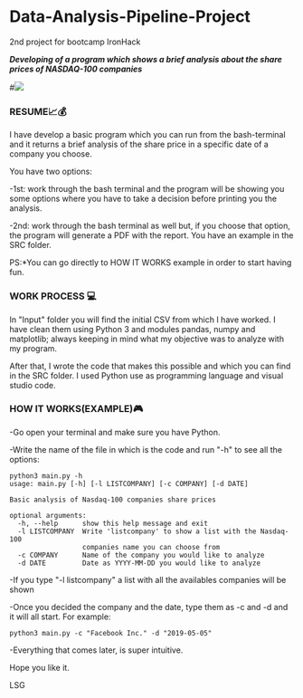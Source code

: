 # Data-Analysis-Pipeline-Project
2nd project for bootcamp IronHack

**_Developing of a program which shows a brief analysis about the share prices of NASDAQ-100 companies_**

#![](giphy.gif)

### RESUME📈💰

I have develop a basic program which you can run from the bash-terminal and it returns a brief analysis of the share price in a specific date of a company you choose.

You have two options:

  -1st: work through the bash terminal and the program will be showing you some options where you have to take a decision        before printing you the analysis.
  
  -2nd: work through the bash terminal as well but, if you choose that option, the program will generate a PDF with the   report. You have an example in the SRC folder.
 
PS:*You can go directly to HOW IT WORKS example in order to start having fun.

### WORK PROCESS 💻 

In "Input" folder you will find the initial CSV from which I have worked.
I have clean them using Python 3 and modules pandas, numpy and matplotlib; always keeping in mind what my objective was to analyze with my program.

After that, I wrote the code that makes this possible and which you can find in the SRC folder. I used Python use as programming language and visual studio code.

### HOW IT WORKS(EXAMPLE)🎮  

-Go open your terminal and make sure you have Python. 

-Write the name of the file in which is the code and run "-h" to see all the options:

```
python3 main.py -h
usage: main.py [-h] [-l LISTCOMPANY] [-c COMPANY] [-d DATE]

Basic analysis of Nasdaq-100 companies share prices

optional arguments:
  -h, --help      show this help message and exit
  -l LISTCOMPANY  Write 'listcompany' to show a list with the Nasdaq-100
                  companies name you can choose from
  -c COMPANY      Name of the company you would like to analyze
  -d DATE         Date as YYYY-MM-DD you would like to analyze
  ```

-If you type "-l listcompany" a list with all the availables companies will be shown 

-Once you decided the company and the date, type them as -c and -d and it will all start. For example:

`python3 main.py -c "Facebook Inc." -d "2019-05-05"`

-Everything that comes later, is super intuitive.




Hope you like it.

LSG

